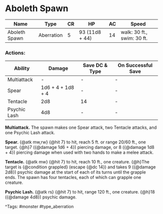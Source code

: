 # Aboleth Spawn

| Name | Type | CR | HP | AC | Speed |
|------|------|----|----|----|-------|
| Aboleth Spawn | Aberration | 5 | 93 (11d8 + 44) | 14 | walk: 30 ft., swim: 30 ft. |

### Actions:

| Ability | Damage | Save DC & Type | On Successful Save |
|---------|--------|----------------|--------------------|
| Multiattack | - | - | - |
| Spear | 1d6 + 4 + 1d8 + 4 | - | - |
| Tentacle | 2d8 | 14 | - |
| Psychic Lash | 4d8 | - | - |


**Multiattack.** The spawn makes one Spear attack, two Tentacle attacks, and one Psychic Lash attack.

**Spear.** {@atk mw,rw} {@hit 7} to hit, reach 5 ft. or range 20/60 ft., one target. {@h}7 ({@damage 1d6 + 4}) piercing damage, or 8 ({@damage 1d8 + 4}) piercing damage when used with two hands to make a melee attack.

**Tentacle.** {@atk mw} {@hit 7} to hit, reach 10 ft., one creature. {@h}The target is {@condition grappled} (escape {@dc 14}) and takes 9 ({@damage 2d8}) psychic damage at the start of each of its turns until the grapple ends. The spawn has four tentacles, each of which can grapple one creature.

**Psychic Lash.** {@atk rs} {@hit 7} to hit, range 120 ft., one creature. {@h}18 ({@damage 4d8}) psychic damage.

^Tags: #monster #type_aberration